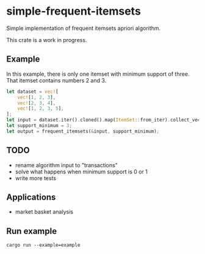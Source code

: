 # simple-frequent-itemsets

Simple implementation of frequent itemsets apriori algorithm.

This crate is a work in progress.

## Example

In this example, there is only one itemset with minimum support of three.
That itemset contains numbers 2 and 3.

```rust
let dataset = vec![
    vec![1, 2, 3],
    vec![2, 3, 4],
    vec![1, 2, 3, 5],
];
let input = dataset.iter().cloned().map(ItemSet::from_iter).collect_vec();
let support_minimum = 3;
let output = frequent_itemsets(&input, support_minimum);
```

## TODO

- rename algorithm input to "transactions"
- solve what happens when minimum support is 0 or 1
- write more tests

## Applications

- market basket analysis

## Run example

`cargo run --example=example`
